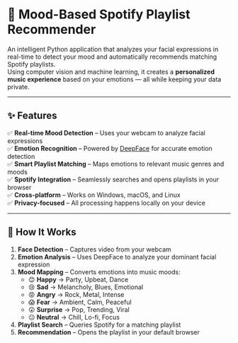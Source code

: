 # 🎵 Mood-Based Spotify Playlist Recommender

An intelligent Python application that analyzes your facial expressions in real-time to detect your mood and automatically recommends matching Spotify playlists.  
Using computer vision and machine learning, it creates a **personalized music experience** based on your emotions — all while keeping your data private.

---

## ✨ Features

✅ **Real-time Mood Detection** – Uses your webcam to analyze facial expressions  
✅ **Emotion Recognition** – Powered by [DeepFace](https://github.com/serengil/deepface) for accurate emotion detection  
✅ **Smart Playlist Matching** – Maps emotions to relevant music genres and moods  
✅ **Spotify Integration** – Seamlessly searches and opens playlists in your browser  
✅ **Cross-platform** – Works on Windows, macOS, and Linux  
✅ **Privacy-focused** – All processing happens locally on your device  

---

## 🎯 How It Works

1. **Face Detection** – Captures video from your webcam  
2. **Emotion Analysis** – Uses DeepFace to analyze your dominant facial expression  
3. **Mood Mapping** – Converts emotions into music moods:
   - 😊 **Happy** → Party, Upbeat, Dance  
   - 😢 **Sad** → Melancholy, Blues, Emotional  
   - 😡 **Angry** → Rock, Metal, Intense  
   - 😱 **Fear** → Ambient, Calm, Peaceful  
   - 😲 **Surprise** → Pop, Trending, Viral  
   - 😐 **Neutral** → Chill, Lo-fi, Focus  
4. **Playlist Search** – Queries Spotify for a matching playlist  
5. **Recommendation** – Opens the playlist in your default browser  
